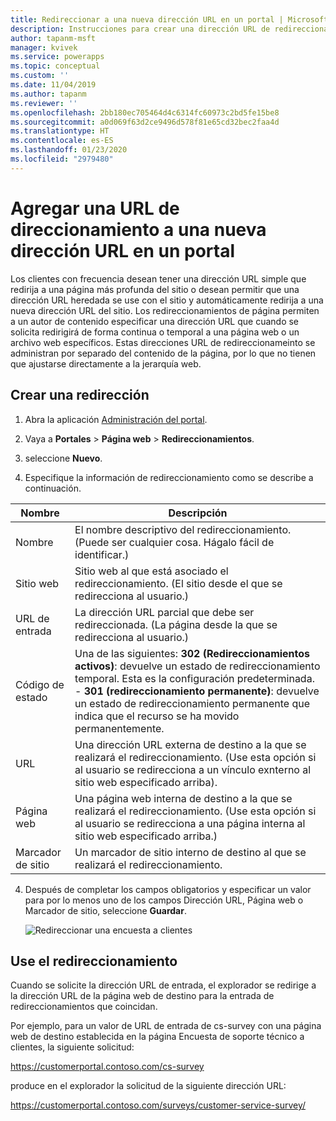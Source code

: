 ```yaml
---
title: Redireccionar a una nueva dirección URL en un portal | MicrosoftDocs
description: Instrucciones para crear una dirección URL de redireccionamiento para redirigir a un usuario a otra página en un sitio.
author: tapanm-msft
manager: kvivek
ms.service: powerapps
ms.topic: conceptual
ms.custom: ''
ms.date: 11/04/2019
ms.author: tapanm
ms.reviewer: ''
ms.openlocfilehash: 2bb180ec705464d4c6314fc60973c2bd5fe15be8
ms.sourcegitcommit: a0d069f63d2ce9496d578f81e65cd32bec2faa4d
ms.translationtype: HT
ms.contentlocale: es-ES
ms.lasthandoff: 01/23/2020
ms.locfileid: "2979480"
---
```

# <a name="add-a-redirect-url-to-a-new-url-on-a-portal"></a>Agregar una URL de direccionamiento a una nueva dirección URL en un portal

Los clientes con frecuencia desean tener una dirección URL simple que redirija a una página más profunda del sitio o desean permitir que una dirección URL heredada se use con el sitio y automáticamente redirija a una nueva dirección URL del sitio. Los redireccionamientos de página permiten a un autor de contenido especificar una dirección URL que cuando se solicita redirigirá de forma continua o temporal a una página web o un archivo web específicos. Estas direcciones URL de redireccionameinto se administran por separado del contenido de la página, por lo que no tienen que ajustarse directamente a la jerarquía web.

## <a name="create-a-redirect"></a>Crear una redirección

1. Abra la aplicación [Administración del portal](configure-portal.md).

2. Vaya a **Portales** > **Página web** > **Redireccionamientos**.

3. seleccione **Nuevo**.

4. Especifique la información de redireccionamiento como se describe a continuación.

| Nombre        | Descripción                                                                                                                                  |
|-------------|----------------------------------------------------------------------------------------------------------------------------------------------|
| Nombre        | El nombre descriptivo del redireccionamiento. (Puede ser cualquier cosa. Hágalo fácil de identificar.)                                                              |
| Sitio web     | Sitio web al que está asociado el redireccionamiento. (El sitio desde el que se redirecciona al usuario.)                                                         |
| URL de entrada | La dirección URL parcial que debe ser redireccionada. (La página desde la que se redirecciona al usuario.)                                                            |
| Código de estado | Una de las siguientes:  **302 (Redireccionamientos activos)**: devuelve un estado de redireccionamiento temporal. Esta es la configuración predeterminada.                                               -   **301 (redireccionamiento permanente)**: devuelve un estado de redireccionamiento permanente que indica que el recurso se ha movido permanentemente.                          |
| URL         | Una dirección URL externa de destino a la que se realizará el redireccionamiento. (Use esta opción si al usuario se redirecciona a un vínculo exnterno al sitio web especificado arriba).                            |
| Página web    | Una página web interna de destino a la que se realizará el redireccionamiento. (Use esta opción si al usuario se redirecciona a una página interna al sitio web especificado arriba.) |
| Marcador de sitio | Un marcador de sitio interno de destino al que se realizará el redireccionamiento.                                                                                           |

4. Después de completar los campos obligatorios y especificar un valor para por lo menos uno de los campos Dirección URL, Página web o Marcador de sitio, seleccione **Guardar**.

    ![Redireccionar una encuesta a clientes](../media/redirect-customer-survey.png "Redireccionar una encuesta a clientes")  

## <a name="use-the-redirect"></a>Use el redireccionamiento

Cuando se solicite la dirección URL de entrada, el explorador se redirige a la dirección URL de la página web de destino para la entrada de redireccionamientos que coincidan.

Por ejemplo, para un valor de URL de entrada de cs-survey con una página web de destino establecida en la página Encuesta de soporte técnico a clientes, la siguiente solicitud:

https://customerportal.contoso.com/cs-survey

produce en el explorador la solicitud de la siguiente dirección URL:

https://customerportal.contoso.com/surveys/customer-service-survey/

